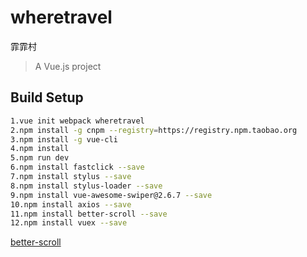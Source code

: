 # wheretravel
霏霏村
> A Vue.js project

## Build Setup
``` bash
1.vue init webpack wheretravel
2.npm install -g cnpm --registry=https://registry.npm.taobao.org
3.npm install -g vue-cli
4.npm install
5.npm run dev
6.npm install fastclick --save
7.npm install stylus --save
8.npm install stylus-loader --save
9.npm install vue-awesome-swiper@2.6.7 --save
10.npm install axios --save
11.npm install better-scroll --save
12.npm install vuex --save
```
[better-scroll](https://github.com/ustbhuangyi/better-scroll)
